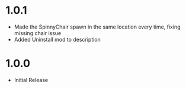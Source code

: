 
# 1.0.1

 - Made the SpinnyChair spawn in the same location every time, fixing missing chair issue 
 - Added Uninstall mod to description

# 1.0.0

 - Initial Release